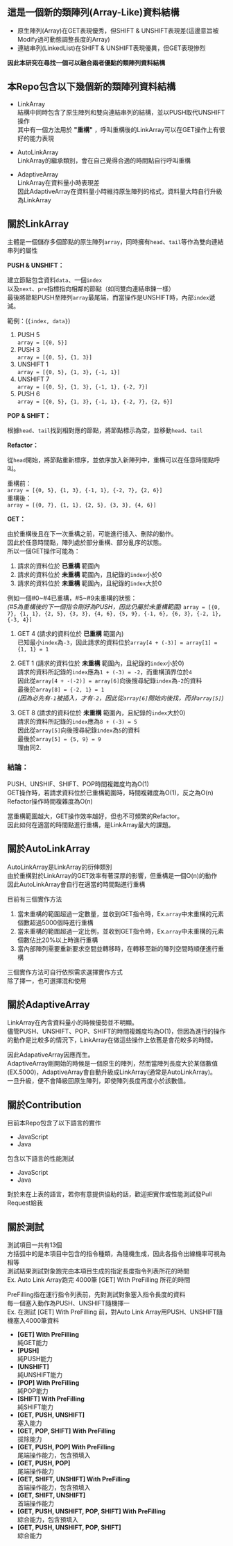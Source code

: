 這是一個新的類陣列(Array-Like)資料結構
---

- 原生陣列(Array)在GET表現優秀，但SHIFT & UNSHIFT表現差(這邊意旨被Modify過可動態調整長度的Array)
- 連結串列(LinkedList)在SHIFT & UNSHIFT表現優異，但GET表現慘烈

**因此本研究在尋找一個可以融合兩者優點的類陣列資料結構**

本Repo包含以下幾個新的類陣列資料結構
---
- LinkArray  
    結構中同時包含了原生陣列和雙向連結串列的結構，並以PUSH取代UNSHIFT操作  
    其中有一個方法用於 **"重構"** ，呼叫重構後的LinkArray可以在GET操作上有很好的能力表現  

- AutoLinkArray  
    LinkArray的繼承類別，會在自己覺得合適的時間點自行呼叫重構  

- AdaptiveArray  
    LinkArray在資料量小時表現差  
    因此AdaptiveArray在資料量小時維持原生陣列的格式，資料量大時自行升級為LinkArray  
    

關於LinkArray
---
主體是一個儲存多個節點的原生陣列`array`，同時擁有`head`、`tail`等作為雙向連結串列的屬性

**PUSH & UNSHIFT：**  

建立節點包含資料`data`、一個`index`  
以及`next`、`pre`指標指向相鄰的節點（如同雙向連結串鍊一樣）  
最後將節點PUSH至陣列`array`最尾端，而當操作是UNSHIFT時，內部`index`遞減。  

範例：(`{index, data}`)  
1. PUSH 5  
    `array = [{0, 5}]`
2. PUSH 3  
    `array = [{0, 5}, {1, 3}]`
3. UNSHIFT 1  
    `array = [{0, 5}, {1, 3}, {-1, 1}]`
4. UNSHIFT 7  
    `array = [{0, 5}, {1, 3}, {-1, 1}, {-2, 7}]`
5. PUSH 6  
    `array = [{0, 5}, {1, 3}, {-1, 1}, {-2, 7}, {2, 6}]`
    
**POP & SHIFT：**  

根據`head`、`tail`找到相對應的節點，將節點標示為空，並移動`head`、`tail`

**Refactor：**  

從`head`開始，將節點重新標序，並依序放入新陣列中，重構可以在任意時間點呼叫。  

重構前：  
`array = [{0, 5}, {1, 3}, {-1, 1}, {-2, 7}, {2, 6}]`  
重構後：  
`array = [{0, 7}, {1, 1}, {2, 5}, {3, 3}, {4, 6}]`  

**GET：**  

由於重構後且在下一次重構之前，可能進行插入、刪除的動作。  
因此於任意時間點，陣列處於部分重構、部分亂序的狀態。  
所以一個GET操作可能為：  
1. 請求的資料位於 **已重構** 範圍內
2. 請求的資料位於 **未重構** 範圍內，且紀錄的`index`小於0
3. 請求的資料位於 **未重構** 範圍內，且紀錄的`index`大於0

例如一個#0\~#4已重構，#5\~#9未重構的狀態：  
*(#5為重構後的下一個指令剛好為PUSH，因此仍屬於未重構範圍)*
`array = [{0, 7}, {1, 1}, {2, 5}, {3, 3}, {4, 6}, {5, 9}, {-1, 6}, {6, 3}, {-2, 1}, {-3, 4}]`  

1. GET 4 (請求的資料位於 **已重構** 範圍內)  
    已知最小`index`為`-3`，因此請求的資料位於`array[4 + (-3)] = array[1] = {1, 1} = 1`
    
2. GET 1 (請求的資料位於 **未重構** 範圍內，且紀錄的`index`小於0)  
    請求的資料所記錄的`index`應為`1 + (-3) = -2`，而重構頂界位於`4`  
    因此從`array[4 + -(-2)] = array[6]`向後搜尋紀錄`index`為`-2`的資料  
    最後於`array[8] = {-2, 1} = 1`  
    *(因為必先有`-1`被插入，才有`-2`，因此從`array[6]`開始向後找，而非`array[5]`)*
    
3. GET 8 (請求的資料位於 **未重構** 範圍內，且紀錄的`index`大於0)  
    請求的資料所記錄的`index`應為`8 + (-3) = 5`  
    因此從`array[5]`向後搜尋紀錄`index`為`5`的資料  
    最後於`array[5] = {5, 9} = 9`  
    理由同2.  
    
### 結論：

PUSH、UNSHIF、SHIFT、POP時間複雜度均為O(1)  
GET操作時，若請求資料位於已重構範圍時，時間複雜度為O(1)，反之為O(n)  
Refactor操作時間複雜度為O(n)  

當重構範圍越大，GET操作效率越好，但也不可頻繁的Refactor。  
因此如何在適當的時間點進行重構，是LinkArray最大的課題。  

關於AutoLinkArray
---

AutoLinkArray是LinkArray的衍伸類別  
由於重構對於LinkArray的GET效率有著深厚的影響，但重構是一個O(n)的動作  
因此AutoLinkArray會自行在適當的時間點進行重構  

目前有三個實作方法  

1. 當未重構的範圍超過一定數量，並收到GET指令時，Ex.`array`中未重構的元素個數超過5000個時進行重構  
2. 當未重構的範圍超過一定比例，並收到GET指令時，Ex.`array`中未重構的元素個數佔比20%以上時進行重構  
3. 當內部陣列需要重新要求空間並轉移時，在轉移至新的陣列空間時順便進行重構  
  
三個實作方法可自行依照需求選擇實作方式  
除了擇一，也可選擇混和使用  

關於AdaptiveArray
---

LinkArray在內含資料量小的時候優勢並不明顯。  
儘管PUSH、UNSHIFT、POP、SHIFT的時間複雜度均為O(1)，但因為進行的操作的動作是比較多的情況下，LinkArray在做這些操作上依舊是會花較多的時間。  

因此AdapativeArray因應而生。  
AdaptiveArray剛開始的時候是一個原生的陣列，然而當陣列長度大於某個數值(EX.5000)，AdaptiveArray會自動升級成LinkArray(通常是AutoLinkArray)。  
一旦升級，便不會降級回原生陣列，即使陣列長度再度小於該數值。  

關於Contribution
---
目前本Repo包含了以下語言的實作
- JavaScript
- Java

包含以下語言的性能測試
- JavaScript
- Java

對於未在上表的語言，若你有意提供協助的話，歡迎把實作或性能測試發Pull Request給我

關於測試
---

測試項目一共有13個  
方括弧中的是本項目中包含的指令種類，為隨機生成，因此各指令出線機率可視為相等  
測試結果測試對象跑完由本項目生成的指定長度指令列表所花的時間  
Ex. Auto Link Array跑完 4000筆 [GET] With PreFilling 所花的時間  

PreFilling指在運行指令列表前，先對測試對象塞入指令長度的資料  
每一個塞入動作為PUSH、UNSHIFT隨機擇一  
Ex. 在測試 [GET] With PreFilling 前，對Auto Link Array用PUSH、UNSHIFT隨機塞入4000筆資料  

- **[GET] With PreFilling**  
    純GET能力
- **[PUSH]**  
    純PUSH能力
- **[UNSHIFT]**  
    純UNSHIFT能力
- **[POP] With PreFilling**  
    純POP能力
- **[SHIFT] With PreFilling**  
    純SHIFT能力
- **[GET, PUSH, UNSHIFT]**  
    塞入能力
- **[GET, POP, SHIFT] With PreFilling**  
    拔除能力
- **[GET, PUSH, POP] With PreFilling**  
    尾端操作能力，包含預填入
- **[GET, PUSH, POP]**  
    尾端操作能力
- **[GET, SHIFT, UNSHIFT] With PreFilling**  
    首端操作能力，包含預填入
- **[GET, SHIFT, UNSHIFT]**  
    首端操作能力
- **[GET, PUSH, UNSHIFT, POP, SHIFT] With PreFilling**  
    綜合能力，包含預填入
- **[GET, PUSH, UNSHIFT, POP, SHIFT]**  
    綜合能力